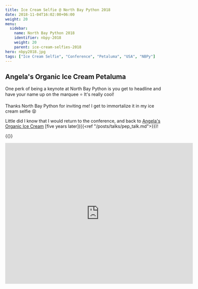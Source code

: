 ```yaml
---
title: Ice Cream Selfie @ North Bay Python 2018
date: 2018-11-04T16:02:00+06:00
weight: 20
menu:
  sidebar:
    name: North Bay Python 2018
    identifier: nbpy-2018
    weight: 20
    parent: ice-cream-selfies-2018
hero: nbpy2018.jpg
tags: ["Ice Cream Selfie", "Conference", "Petaluma", "USA", "NBPy"]
---
```


## Angela's Organic Ice Cream Petaluma


One perk of being a keynote at North Bay Python is you get to headline and
have your name up on the marquee ⭐️ It's really cool!

Thanks North Bay Python for inviting me! I get to immortalize it in my ice
cream selfie 😝

Little did I know that I would return to the conference, and back to 
[Angela's Organic Ice Cream](https://www.angelasicecream.com/)
[five years later]({{<ref "/posts/talks/pep_talk.md">}})!

{{<tweet user="mariatta" id="1059234406341046273">}}

<iframe src="https://www.google.com/maps/embed?pb=!1m18!1m12!1m3!1d25064.27032353694!2d-122.67470813844585!3d38.25552234194767!2m3!1f0!2f0!3f0!3m2!1i1024!2i768!4f13.1!3m3!1m2!1s0x8085b6a7f3665af9%3A0x40432a173de54726!2sAngela%E2%80%99s%20Organic%20Ice%20Cream!5e0!3m2!1sen!2sca!4v1692143081282!5m2!1sen!2sca" width="600" height="450" style="border:0;" allowfullscreen="" loading="lazy" referrerpolicy="no-referrer-when-downgrade"></iframe>

